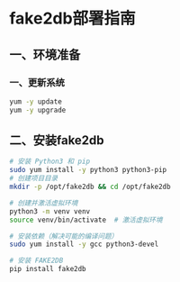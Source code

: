 # fake2db部署指南

## ‌一、环境准备

### 一、更新系统

```bash
yum -y update  
yum -y upgrade
```

## ‌二、安装fake2db

```bash
# 安装 Python3 和 pip
sudo yum install -y python3 python3-pip
# 创建项目目录
mkdir -p /opt/fake2db && cd /opt/fake2db

# 创建并激活虚拟环境
python3 -m venv venv
source venv/bin/activate  # 激活虚拟环境

# 安装依赖（解决可能的编译问题）
sudo yum install -y gcc python3-devel

# 安装 FAKE2DB
pip install fake2db

```
